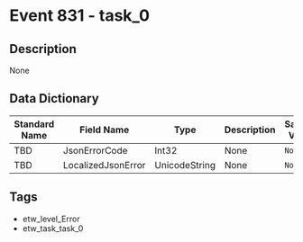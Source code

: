 # Event 831 - task_0

## Description
None

## Data Dictionary
|Standard Name|Field Name|Type|Description|Sample Value|
|---|---|---|---|---|
|TBD|JsonErrorCode|Int32|None|`None`|
|TBD|LocalizedJsonError|UnicodeString|None|`None`|

## Tags
* etw_level_Error
* etw_task_task_0